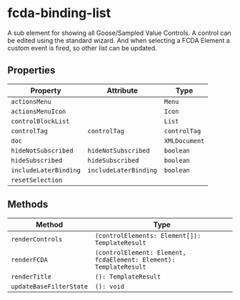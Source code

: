# fcda-binding-list

A sub element for showing all Goose/Sampled Value Controls.
A control can be edited using the standard wizard.
And when selecting a FCDA Element a custom event is fired, so other list can be updated.

## Properties

| Property              | Attribute             | Type          |
|-----------------------|-----------------------|---------------|
| `actionsMenu`         |                       | `Menu`        |
| `actionsMenuIcon`     |                       | `Icon`        |
| `controlBlockList`    |                       | `List`        |
| `controlTag`          | `controlTag`          | `controlTag`  |
| `doc`                 |                       | `XMLDocument` |
| `hideNotSubscribed`   | `hideNotSubscribed`   | `boolean`     |
| `hideSubscribed`      | `hideSubscribed`      | `boolean`     |
| `includeLaterBinding` | `includeLaterBinding` | `boolean`     |
| `resetSelection`      |                       |               |

## Methods

| Method                  | Type                                             |
|-------------------------|--------------------------------------------------|
| `renderControls`        | `(controlElements: Element[]): TemplateResult`   |
| `renderFCDA`            | `(controlElement: Element, fcdaElement: Element): TemplateResult` |
| `renderTitle`           | `(): TemplateResult`                             |
| `updateBaseFilterState` | `(): void`                                       |
